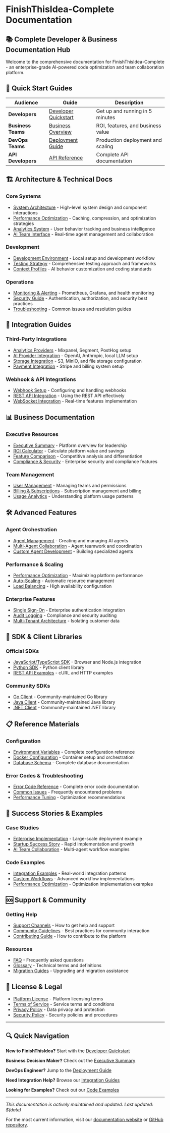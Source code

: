 # FinishThisIdea-Complete Documentation

## 📚 **Complete Developer & Business Documentation Hub**

Welcome to the comprehensive documentation for FinishThisIdea-Complete - an enterprise-grade AI-powered code optimization and team collaboration platform.

## 🚀 **Quick Start Guides**

| Audience | Guide | Description |
|----------|-------|-------------|
| **Developers** | [Developer Quickstart](./DEVELOPER_QUICKSTART.md) | Get up and running in 5 minutes |
| **Business Teams** | [Business Overview](./BUSINESS_OVERVIEW.md) | ROI, features, and business value |
| **DevOps Teams** | [Deployment Guide](./DEPLOYMENT.md) | Production deployment and scaling |
| **API Developers** | [API Reference](./API_REFERENCE.md) | Complete API documentation |

## 🏗️ **Architecture & Technical Docs**

### Core Systems
- [System Architecture](./ARCHITECTURE.md) - High-level system design and component interactions
- [Performance Optimization](./PERFORMANCE.md) - Caching, compression, and optimization strategies
- [Analytics System](./ANALYTICS.md) - User behavior tracking and business intelligence
- [AI Team Interface](./AI_TEAM.md) - Real-time agent management and collaboration

### Development
- [Development Environment](./DEVELOPMENT.md) - Local setup and development workflow
- [Testing Strategy](./TESTING.md) - Comprehensive testing approach and frameworks
- [Context Profiles](./CONTEXT_PROFILES.md) - AI behavior customization and coding standards

### Operations
- [Monitoring & Alerting](./MONITORING.md) - Prometheus, Grafana, and health monitoring
- [Security Guide](./SECURITY.md) - Authentication, authorization, and security best practices
- [Troubleshooting](./TROUBLESHOOTING.md) - Common issues and resolution guides

## 🔌 **Integration Guides**

### Third-Party Integrations
- [Analytics Providers](./integrations/ANALYTICS_PROVIDERS.md) - Mixpanel, Segment, PostHog setup
- [AI Provider Integration](./integrations/AI_PROVIDERS.md) - OpenAI, Anthropic, local LLM setup
- [Storage Integration](./integrations/STORAGE.md) - S3, MinIO, and file storage configuration
- [Payment Integration](./integrations/PAYMENTS.md) - Stripe and billing system setup

### Webhook & API Integrations
- [Webhook Setup](./integrations/WEBHOOKS.md) - Configuring and handling webhooks
- [REST API Integration](./integrations/REST_API.md) - Using the REST API effectively
- [WebSocket Integration](./integrations/WEBSOCKETS.md) - Real-time features implementation

## 📊 **Business Documentation**

### Executive Resources
- [Executive Summary](./business/EXECUTIVE_SUMMARY.md) - Platform overview for leadership
- [ROI Calculator](./business/ROI_CALCULATOR.md) - Calculate platform value and savings
- [Feature Comparison](./business/FEATURE_COMPARISON.md) - Competitive analysis and differentiation
- [Compliance & Security](./business/COMPLIANCE.md) - Enterprise security and compliance features

### Team Management
- [User Management](./business/USER_MANAGEMENT.md) - Managing teams and permissions
- [Billing & Subscriptions](./business/BILLING.md) - Subscription management and billing
- [Usage Analytics](./business/USAGE_ANALYTICS.md) - Understanding platform usage patterns

## 🛠️ **Advanced Features**

### Agent Orchestration
- [Agent Management](./features/AGENT_MANAGEMENT.md) - Creating and managing AI agents
- [Multi-Agent Collaboration](./features/COLLABORATION.md) - Agent teamwork and coordination
- [Custom Agent Development](./features/CUSTOM_AGENTS.md) - Building specialized agents

### Performance & Scaling
- [Performance Optimization](./features/PERFORMANCE.md) - Maximizing platform performance
- [Auto-Scaling](./features/AUTO_SCALING.md) - Automatic resource management
- [Load Balancing](./features/LOAD_BALANCING.md) - High availability configuration

### Enterprise Features
- [Single Sign-On](./features/SSO.md) - Enterprise authentication integration
- [Audit Logging](./features/AUDIT_LOGGING.md) - Compliance and security auditing
- [Multi-Tenant Architecture](./features/MULTI_TENANT.md) - Isolating customer data

## 🔧 **SDK & Client Libraries**

### Official SDKs
- [JavaScript/TypeScript SDK](./sdk/JAVASCRIPT.md) - Browser and Node.js integration
- [Python SDK](./sdk/PYTHON.md) - Python client library
- [REST API Examples](./sdk/REST_EXAMPLES.md) - cURL and HTTP examples

### Community SDKs
- [Go Client](./sdk/GO.md) - Community-maintained Go library
- [Java Client](./sdk/JAVA.md) - Community-maintained Java library
- [.NET Client](./sdk/DOTNET.md) - Community-maintained .NET library

## 📋 **Reference Materials**

### Configuration
- [Environment Variables](./reference/ENVIRONMENT_VARIABLES.md) - Complete configuration reference
- [Docker Configuration](./reference/DOCKER.md) - Container setup and orchestration
- [Database Schema](./reference/DATABASE_SCHEMA.md) - Complete database documentation

### Error Codes & Troubleshooting
- [Error Code Reference](./reference/ERROR_CODES.md) - Complete error code documentation
- [Common Issues](./reference/COMMON_ISSUES.md) - Frequently encountered problems
- [Performance Tuning](./reference/PERFORMANCE_TUNING.md) - Optimization recommendations

## 🌟 **Success Stories & Examples**

### Case Studies
- [Enterprise Implementation](./examples/ENTERPRISE_CASE_STUDY.md) - Large-scale deployment example
- [Startup Success Story](./examples/STARTUP_CASE_STUDY.md) - Rapid implementation and growth
- [AI Team Collaboration](./examples/AI_COLLABORATION.md) - Multi-agent workflow examples

### Code Examples
- [Integration Examples](./examples/INTEGRATION_EXAMPLES.md) - Real-world integration patterns
- [Custom Workflows](./examples/CUSTOM_WORKFLOWS.md) - Advanced workflow implementations
- [Performance Optimization](./examples/PERFORMANCE_EXAMPLES.md) - Optimization implementation examples

## 🆘 **Support & Community**

### Getting Help
- [Support Channels](./support/SUPPORT_CHANNELS.md) - How to get help and support
- [Community Guidelines](./support/COMMUNITY_GUIDELINES.md) - Best practices for community interaction
- [Contributing Guide](./support/CONTRIBUTING.md) - How to contribute to the platform

### Resources
- [FAQ](./support/FAQ.md) - Frequently asked questions
- [Glossary](./support/GLOSSARY.md) - Technical terms and definitions
- [Migration Guides](./support/MIGRATION.md) - Upgrading and migration assistance

## 📝 **License & Legal**

- [Platform License](./legal/LICENSE.md) - Platform licensing terms
- [Terms of Service](./legal/TERMS.md) - Service terms and conditions
- [Privacy Policy](./legal/PRIVACY.md) - Data privacy and protection
- [Security Policy](./legal/SECURITY.md) - Security policies and procedures

---

## 🔍 **Quick Navigation**

**New to FinishThisIdea?** Start with the [Developer Quickstart](./DEVELOPER_QUICKSTART.md)

**Business Decision Maker?** Check out the [Executive Summary](./business/EXECUTIVE_SUMMARY.md)

**DevOps Engineer?** Jump to the [Deployment Guide](./DEPLOYMENT.md)

**Need Integration Help?** Browse our [Integration Guides](./integrations/)

**Looking for Examples?** Check out our [Code Examples](./examples/)

---

*This documentation is actively maintained and updated. Last updated: $(date)*

For the most current information, visit our [documentation website](https://docs.finishthisidea.com) or [GitHub repository](https://github.com/finishthisidea/platform).